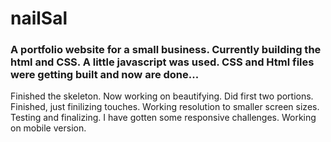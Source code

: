 # nailSal
### A portfolio website for a small business. Currently building the html and CSS. A little javascript was used. CSS and Html files were getting built and now are done...
Finished the skeleton. Now working on beautifying. Did first two portions. Finished, just finilizing touches. Working resolution to smaller screen sizes. Testing and finalizing. I have gotten some responsive challenges. Working on mobile version.
